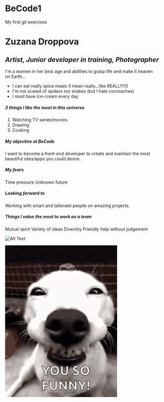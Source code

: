 # BeCode1
My first git exercises
# Zuzana Droppova
## _Artist, Junior developer in training, Photographer_
I'm a women in her best age and abilities to grasp life and make it heaven on Earth...


- I can eat really spice meals (I mean really...like REALLY!!!)
- I'm not scared of spiders nor snakes (but I hate cocroaches)
- I must have ice-cream every day

##### 3 things I like the most in this universe

1. Watching TV series/movies
2. Drawing
3. Cooking

##### My objective at BeCode
I want to become a front-end developer to create and maintain the most beautiful sites/apps you could desire.

##### My fears
Time pressure
Unknown future

##### Looking forward to
Working with smart and tallendet people on amazing projects.

##### Things I value the most to work as a team
Mutual spirit
Variety of ideas
Diversity
Friendly help without judgement

![Alt Text](https://media.giphy.com/media/vFKqnCdLPNOKc/giphy.gif)

![My First gif](firstGif.gif)
